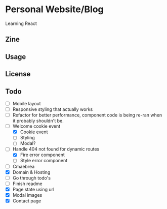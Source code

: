 # Personal Website/Blog

Learning React

## Zine

## Usage

## License

## Todo

-   [ ] Mobile layout
-   [ ] Responsive styling that actually works
-   [ ] Refactor for better performance, component code is being re-ran when it probably shouldn't be.
-   [ ] Welcome cookie event
    -   [x] Cookie event
    -   [ ] Styling
    -   [ ] Modal?
-   [ ] Handle 404 not found for dynamic routes
    -   [x] Fire error component
    -   [ ] Style error component
-   [ ] Cmaebrea
-   [x] Domain & Hosting
-   [ ] Go through todo's
-   [ ] Finish readme
-   [x] Page state using url
-   [x] Modal images
-   [x] Contact page
